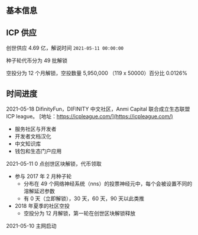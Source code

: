 ## 基本信息

## ICP 供应

创世供应 4.69 亿，解说时间 `2021-05-11 00:00:00`

种子轮代币分为 49 批解锁

空投分为 12 个月解锁，空投数量 5,950,000 （119 x 50000）百分比 0.0126%

## 时间进度

2021-05-18 DifinityFun，DIFINITY 中文社区，Anmi Capital 联合成立生态联盟 ICP league。 [地址：https://icpleague.com/](https://icpleague.com/)

- 服务社区与开发者
- 开发者文档汉化
- 中文知识库
- 钱包和生态门户应用

2021-05-11 0 点创世区块解锁，代币领取

- 参与 2017 年 2 月种子轮
  - 分布在 49 个网络神经系统（nns）的投票神经元中，每个会被设置不同的溶解延迟参数
  - 有 0 天（立即解锁），30 天，60 天，90 天以此类推
- 2018 年夏季的社区空投
  - 空投分为 12 月解锁，第一轮在创世区块解锁释放

2021-05-10 主网启动
